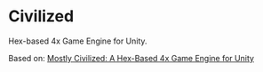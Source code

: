 # Civilized
Hex-based 4x Game Engine for Unity. 

Based on: [Mostly Civilized: A Hex-Based 4x Game Engine for Unity](https://www.youtube.com/watch?v=j-rCuN7uMR8)